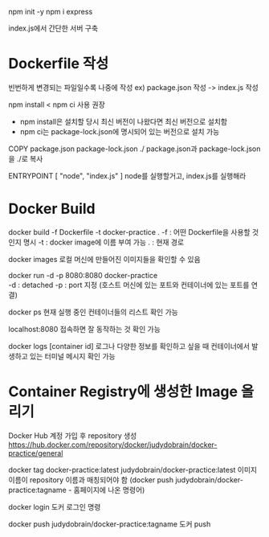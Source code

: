 npm init -y
npm i express

index.js에서 간단한 서버 구축

# Dockerfile 작성

빈번하게 변경되는 파일일수록 나중에 작성
ex) package.json 작성 -> index.js 작성

npm install < npm ci 사용 권장

- npm install은 설치할 당시 최신 버전이 나왔다면 최신 버전으로 설치함
- npm ci는 package-lock.json에 명시되어 있는 버전으로 설치 가능

COPY package.json package-lock.json ./
package.json과 package-lock.json을 ./로 복사

ENTRYPOINT [ "node", "index.js" ]
node를 실행할거고, index.js를 실행해라

# Docker Build

docker build -f Dockerfile -t docker-practice .
-f : 어떤 Dockerfile을 사용할 것인지 명시
-t : docker image에 이름 부여 가능
. : 현재 경로

docker images
로컬 머신에 만들어진 이미지들을 확인할 수 있음

docker run -d -p 8080:8080 docker-practice  
-d : detached
-p : port 지정 (호스트 머신에 있는 포트와 컨테이너에 있는 포트를 연결)

docker ps
현재 실행 중인 컨테이너들의 리스트 확인 가능

localhost:8080 접속하면 잘 동작하는 것 확인 가능

docker logs [container id]
로그나 다양한 정보를 확인하고 싶을 때
컨테이너에서 발생하고 있는 터미널 메시지 확인 가능

# Container Registry에 생성한 Image 올리기

Docker Hub 계정 가입 후 repository 생성
https://hub.docker.com/repository/docker/judydobrain/docker-practice/general

docker tag docker-practice:latest judydobrain/docker-practice:latest
이미지 이름이 repository 이름과 매칭되어야 함
(docker push judydobrain/docker-practice:tagname - 홈페이지에 나온 명령어)

docker login
도커 로그인 명령

docker push judydobrain/docker-practice:tagname
도커 push
